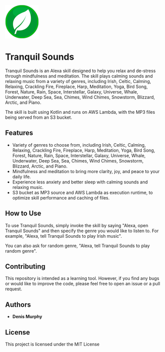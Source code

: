 ![Tranquil Sounds](https://github.com/denismurphy/tranquil-sounds/blob/master/Images/alexa_skill_icon_108.png?raw=true)

# Tranquil Sounds

Tranquil Sounds is an Alexa skill designed to help you relax and de-stress through mindfulness and meditation. The skill plays calming sounds and relaxing music from a variety of genres, including Irish, Celtic, Calming, Relaxing, Crackling Fire, Fireplace, Harp, Meditation, Yoga, Bird Song, Forest, Nature, Rain, Space, Interstellar, Galaxy, Universe, Whale, Underwater, Deep Sea, Sea, Chimes, Wind Chimes, Snowstorm, Blizzard, Arctic, and Piano.

The skill is built using Kotlin and runs on AWS Lambda, with the MP3 files being served from an S3 bucket.

## Features

-   Variety of genres to choose from, including Irish, Celtic, Calming, Relaxing, Crackling Fire, Fireplace, Harp, Meditation, Yoga, Bird Song, Forest, Nature, Rain, Space, Interstellar, Galaxy, Universe, Whale, Underwater, Deep Sea, Sea, Chimes, Wind Chimes, Snowstorm, Blizzard, Arctic, and Piano.
-   Mindfulness and meditation to bring more clarity, joy, and peace to your daily life.
-   Experience less anxiety and better sleep with calming sounds and relaxing music.
-   S3 bucket as MP3 source and AWS Lambda as execution runtime, to optimize skill performance and caching of files.

## How to Use

To use Tranquil Sounds, simply invoke the skill by saying "Alexa, open Tranquil Sounds" and then specify the genre you would like to listen to. For example, "Alexa, tell Tranquil Sounds to play Irish music".

You can also ask for random genre, "Alexa, tell Tranquil Sounds to play random genre".

## Contributing

This repository is intended as a learning tool. However, if you find any bugs or would like to improve the code, please feel free to open an issue or a pull request.

## Authors

-   **Denis Murphy**

## License

This project is licensed under the MIT License

